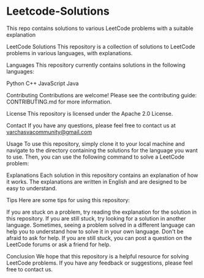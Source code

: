 # Leetcode-Solutions
This repo contains solutions to various LeetCode problems with a suitable explanation

LeetCode Solutions
This repository is a collection of solutions to LeetCode problems in various languages, with explanations.

Languages
This repository currently contains solutions in the following languages:

Python
C++
JavaScript
Java


Contributing
Contributions are welcome! Please see the contributing guide: CONTRIBUTING.md for more information.

License
This repository is licensed under the Apache 2.0 License.

Contact
If you have any questions, please feel free to contact us at varchasvacommunity@gmail.com

Usage
To use this repository, simply clone it to your local machine and navigate to the directory containing the solutions for the language you want to use. Then, you can use the following command to solve a LeetCode problem:

Explanations
Each solution in this repository contains an explanation of how it works. The explanations are written in English and are designed to be easy to understand.

Tips
Here are some tips for using this repository:

If you are stuck on a problem, try reading the explanation for the solution in this repository.
If you are still stuck, try looking for a solution in another language. Sometimes, seeing a problem solved in a different language can help you to understand how to solve it in your own language.
Don't be afraid to ask for help. If you are still stuck, you can post a question on the LeetCode forums or ask a friend for help.


Conclusion
We hope that this repository is a helpful resource for solving LeetCode problems. If you have any feedback or suggestions, please feel free to contact us.
